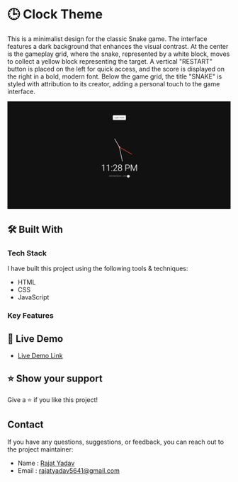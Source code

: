 # 🕒 Clock Theme <a name="about-project"></a>

This is a minimalist design for the classic Snake game. The interface features a dark background that enhances the visual contrast. At the center is the gameplay grid, where the snake, represented by a white block, moves to collect a yellow block representing the target. A vertical "RESTART" button is placed on the left for quick access, and the score is displayed on the right in a bold, modern font. Below the game grid, the title "SNAKE" is styled with attribution to its creator, adding a personal touch to the game interface.


![screenshot](/Clock%20Theme/assets/image.png)

## 🛠 Built With 

### Tech Stack 

I have built this project using the following tools & techniques:

- HTML
- CSS
- JavaScript

### Key Features 


## 🚀 Live Demo 

- [Live Demo Link](https://java-script-projects03-yr.vercel.app/)


## ⭐️ Show your support 

Give a ⭐️ if you like this project!

## Contact

If you have any questions, suggestions, or feedback, you can reach out to the project maintainer:

- Name : [Rajat Yadav](https://https://www.linkedin.com/in/rajat-y-089238265/)
- Email : [rajatyadav5641@gmail.com](mailto:rajatyadav5641@gmail.com)